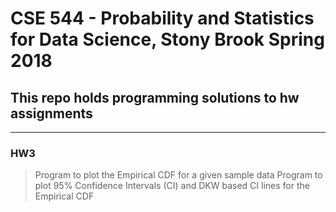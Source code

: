 # CSE 544 - Probability and Statistics for Data Science, Stony Brook Spring 2018

## This repo holds programming solutions to hw assignments

---

### HW3
> Program to plot the Empirical CDF for a given sample data
> Program to plot 95% Confidence Intervals (CI) and DKW based CI lines for the Empirical CDF
